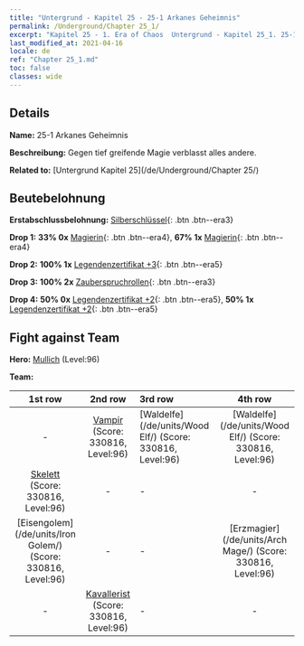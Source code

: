 ```yaml
---
title: "Untergrund - Kapitel 25 - 25-1 Arkanes Geheimnis"
permalink: /Underground/Chapter 25_1/
excerpt: "Kapitel 25 - 1. Era of Chaos  Untergrund - Kapitel 25_1. 25-1 Arkanes Geheimnis"
last_modified_at: 2021-04-16
locale: de
ref: "Chapter 25_1.md"
toc: false
classes: wide
---
```


## Details

 **Name:** 25-1 Arkanes Geheimnis

 **Beschreibung:** Gegen tief greifende Magie verblasst alles andere.

 **Related to:** [Untergrund Kapitel 25](/de/Underground/Chapter 25/)

## Beutebelohnung

 **Erstabschlussbelohnung:** [Silberschlüssel](/de/Items/con_693/){: .btn .btn--era3}

 **Drop 1:** **33% 0x** [Magierin](/de/Items/unt_238/){: .btn .btn--era4}, **67% 1x** [Magierin](/de/Items/unt_238/){: .btn .btn--era4}

 **Drop 2:** **100% 1x** [Legendenzertifikat +3](/de/Items/mat_88/){: .btn .btn--era5}

 **Drop 3:** **100% 2x** [Zauberspruchrollen](/de/Items/con_694/){: .btn .btn--era3}

 **Drop 4:** **50% 0x** [Legendenzertifikat +2](/de/Items/mat_81/){: .btn .btn--era5}, **50% 1x** [Legendenzertifikat +2](/de/Items/mat_81/){: .btn .btn--era5}


## Fight against Team
 **Hero:** [Mullich](/de/heroes/Mullich/) (Level:96)

 **Team:**


  | 1st row | 2nd row | 3rd row | 4th row |
  |:----:|:----:|:----|:----:|
  | - | [Vampir](/de/units/Vampire/) (Score: 330816, Level:96)  | [Waldelfe](/de/units/Wood Elf/) (Score: 330816, Level:96)  | [Waldelfe](/de/units/Wood Elf/) (Score: 330816, Level:96)  |
  | [Skelett](/de/units/Skeleton/) (Score: 330816, Level:96)  | - | - | - |
  | [Eisengolem](/de/units/Iron Golem/) (Score: 330816, Level:96)  | - | - | [Erzmagier](/de/units/Arch Mage/) (Score: 330816, Level:96)  |
  | - | [Kavallerist](/de/units/Cavalier/) (Score: 330816, Level:96)  | - | - |


